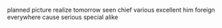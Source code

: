 planned picture realize tomorrow seen chief various excellent him foreign everywhere cause serious special alike